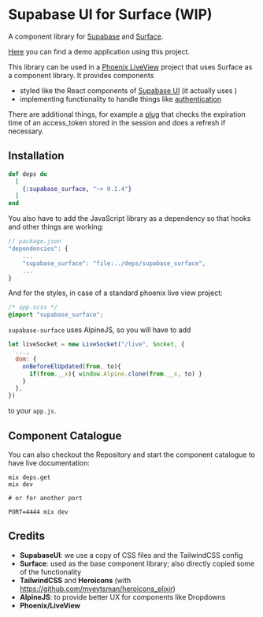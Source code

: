 # Supabase UI for Surface (WIP)

A component library for [Supabase](supabase.io) and [Surface](https://surface-ui.org/).

[Here](https://github.com/treebee/supabase_surface_demo) you can find a demo application
using this project.

This library can be used in a
[Phoenix LiveView](https://github.com/phoenixframework/phoenix_live_view) project
that uses Surface as a component library.
It provides components

- styled like the React components of [Supabase UI](https://github.com/supabase/ui/) (it actually uses )
- implementing functionality to handle things like [authentication](https://supabase.io/docs/guides/auth)

There are additional things, for example a [plug](https://github.com/elixir-plug/plug)
that checks the expiration time of an access_token stored in the session and
does a refresh if necessary.

## Installation

```elixir
def deps do
  [
    {:supabase_surface, "~> 0.1.4"}
  ]
end
```

You also have to add the JavaScript library as a dependency so that hooks and
other things are working:

```javascript
// package.json
"dependencies": {
    ...
    "supabase_surface": "file:../deps/supabase_surface",
    ...
}
```

And for the styles, in case of a standard phoenix live view project:

```css
/* app.scss */
@import "supabase_surface";
```

`supabase-surface` uses AlpineJS, so you will have to add

```javascript
let liveSocket = new LiveSocket("/live", Socket, {
  ...,
  dom: {
    onBeforeElUpdated(from, to){
      if(from.__x){ window.Alpine.clone(from.__x, to) }
    }
  },
})
```

to your `app.js`.

## Component Catalogue

You can also checkout the Repository and start the component catalogue to have live documentation:

    mix deps.get
    mix dev

    # or for another port

    PORT=4444 mix dev

## Credits

- **SupabaseUI**: we use a copy of CSS files and the TailwindCSS config
- **Surface**: used as the base component library; also directly copied some of the functionality
- **TailwindCSS** and **Heroicons** (with https://github.com/mveytsman/heroicons_elixir)
- **AlpineJS**: to provide better UX for components like Dropdowns
- **Phoenix/LiveView**
